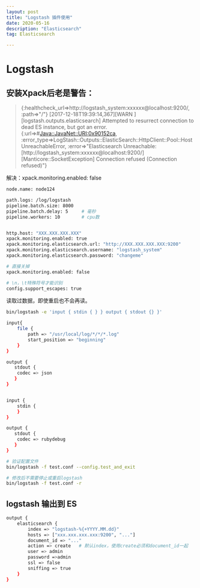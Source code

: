 ```yaml
---
layout: post
title: "Logstash 插件使用"
date: 2020-05-16
description: "Elasticsearch"
tag: Elasticsearch

---
```



# Logstash

## 安装Xpack后老是警告：

> {:healthcheck_url=>http://logstash_system:xxxxxx@localhost:9200/, :path=>"/"}
[2017-12-18T19:39:14,367][WARN ][logstash.outputs.elasticsearch] Attempted to resurrect connection to dead ES instance, but got an error. {:url=>#<Java::JavaNet::URI:0x90152ca>, :error_type=>LogStash::Outputs::ElasticSearch::HttpClient::Pool::HostUnreachableError, :error=>"Elasticsearch Unreachable: [http://logstash_system:xxxxxx@localhost:9200/][Manticore::SocketException] Connection refused (Connection refused)"}

解决：xpack.monitoring.enabled: false

```sh
node.name: node124

path.logs: /log/logstash
pipeline.batch.size: 8000
pipeline.batch.delay: 5     # 毫秒
pipeline.workers: 10        # cpu数


http.host: "XXX.XXX.XXX.XXX"
xpack.monitoring.enabled: true
xpack.monitoring.elasticsearch.url: "http://XXX.XXX.XXX.XXX:9200"
xpack.monitoring.elasticsearch.username: "logstash_system" 
xpack.monitoring.elasticsearch.password: "changeme"

# 直接关掉
xpack.monitoring.enabled: false

# \n，\t特殊符号才能识别
config.support_escapes: true        
```


读取过数据，即使重启也不会再读。

```sh
bin/logstash -e 'input { stdin { } } output { stdout {} }'

input{
    file {
        path => "/usr/local/log/*/*/*.log"
        start_position => "beginning"
    }   
}

output {
   stdout { 
    codec => json
   }
}


input {
    stdin {
    }
}

output {
   stdout { 
    codec => rubydebug
   }
}
```

```sh
# 验证配置文件
bin/logstash -f test.conf --config.test_and_exit

# 修改后不需要停止或重启logstash
bin/logstash -f test.conf -r
```


## logstash 输出到 ES
```sh
output {
	elasticsearch {
		index => "logstash-%{+YYYY.MM.dd}"
		hosts => ["xxx.xxx.xxx.xxx:9200", "..."]
		document_id => "..."
		action => create   # 默认index，使用create必须和document_id一起
		user => admin
		password =>admin
		ssl => false
		sniffing => true
	}
}
```



